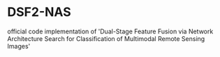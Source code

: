 # DSF2-NAS
official code implementation of 'Dual-Stage Feature Fusion via Network Architecture Search for Classification of Multimodal Remote Sensing Images'
